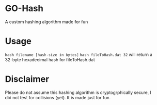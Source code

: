 # GO-Hash
A custom hashing algorithm made for fun

# Usage
``hash filename [hash-size in bytes]``
`hash fileToHash.dat 32` will return a 32-byte hexadecimal hash for fileToHash.dat

# Disclaimer
Please do not assume this hashing algorithm is cryptogrphically secure, I did not test for collisions (yet). It is made just for fun.
